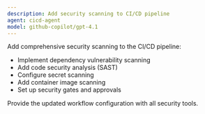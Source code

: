 ```yaml
---
description: Add security scanning to CI/CD pipeline
agent: cicd-agent
model: github-copilot/gpt-4.1
---
```

Add comprehensive security scanning to the CI/CD pipeline:
- Implement dependency vulnerability scanning
- Add code security analysis (SAST)
- Configure secret scanning
- Add container image scanning
- Set up security gates and approvals

Provide the updated workflow configuration with all security tools.
